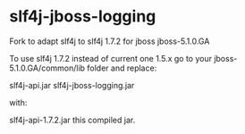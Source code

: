 # slf4j-jboss-logging


Fork to adapt slf4j to slf4j 1.7.2 for jboss jboss-5.1.0.GA

To use slf4j 1.7.2 instead of current one 1.5.x go to your jboss-5.1.0.GA/common/lib folder and replace:

slf4j-api.jar slf4j-jboss-logging.jar

with:

slf4j-api-1.7.2.jar this compiled jar.
